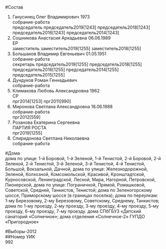 #Состав  
1. Ганусинец Олег Владимирович 1973  
    собрание-работа  
    председатель председатель2019[1243] председатель2018[1243] председатель2016[1243] председатель2014[1243]  
2. Сошникова Анастасия Аркадьевна 06.06.1989  
    ЕР  
    заместитель заместитель2019[1255] заместитель2018[1255]  
3. Большаков Владимир Евгеньевич 01.05.1951  
    собрание-работа  
    секретарь председатель2019[1255] председатель2018[1255] председатель2016[1255] председатель2014[1255] председатель2015[1255]  
4. Дундуков Роман Геннадьевич  
    собрание-работа  
5. Климакова Любовь Александровна 1962  
    СР  
    прг2014[1253] прг2011[990]  
6. Миронова Светлана Александровна 18.06.1988  
    собрание-работа  
    прг2012[559]  
7. Розанова Екатерина Сергеевна  
    ПАРТИЯ РОСТА  
    прг2019[1255]  
8. Спиридонова Светлана Николаевна  
    собрание-работа  
  
#Дома  
дома по улице: 1-й Боровой, 1-й Зеленой, 1-й Тенистой, 2-й Боровой, 2-й Зеленой, 2-й Тенистой, 3-й Зеленой, 3-й Тенистой, 4-й Тенистой, Большой, Вокзальной, Дачной, дома по улице: Железнодорожной, Зеленой, Колхозной, Комсомольской, Красивой, Кронштадтской, Курносовской, Ленинградской, Лесной, Мира, Нагорной, Петровской, Пионерской,  дома по улице: Пограничной, Прямой, Ромашковой, Советской, Средней, Танкистов, Тенистой; дома по Зеленогорскому шоссе, Приморскому шоссе (в границах поселка); дома по переулкам: 1-му Березовому, 2-му Березовому, Советскому, Среднему, Танкистов; дома по 1-му проезду, 2-му проезду, 3-му проезду, 4-му проезду, 5-му проезду, 6-му проезду, 7-му проезду. дома СПбГБУЗ «Детский санаторий «Солнечное»; дома отделения «Солнечное-2» ГУПДО «Пригородное»  
  
#Выборы-2012  
##Номер УИК  
992  
